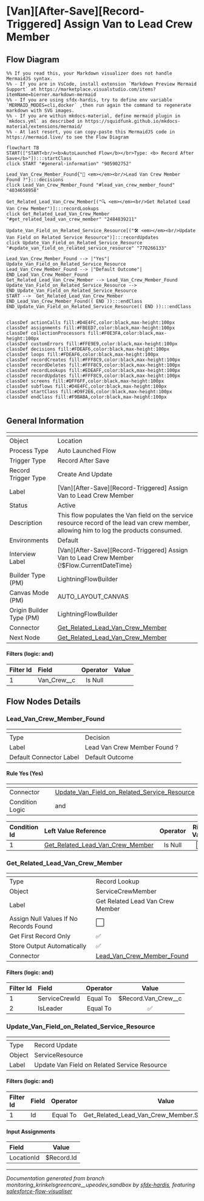 # [Van][After-Save][Record-Triggered] Assign Van to Lead Crew Member

## Flow Diagram

```mermaid
%% If you read this, your Markdown visualizer does not handle MermaidJS syntax.
%% - If you are in VsCode, install extension `Markdown Preview Mermaid Support` at https://marketplace.visualstudio.com/items?itemName=bierner.markdown-mermaid
%% - If you are using sfdx-hardis, try to define env variable `MERMAID_MODES=cli,docker` ,then run again the command to regenerate markdown with SVG images.
%% - If you are within mkdocs-material, define mermaid plugin in `mkdocs.yml` as described in https://squidfunk.github.io/mkdocs-material/extensions/mermaid/
%% - At last resort, you can copy-paste this MermaidJS code in https://mermaid.live/ to see the Flow Diagram

flowchart TB
START(["START<br/><b>AutoLaunched Flow</b></br>Type: <b> Record After Save</b>"]):::startClass
click START "#general-information" "905902752"

Lead_Van_Crew_Member_Found{"🔀 <em></em><br/>Lead Van Crew Member  Found ?"}:::decisions
click Lead_Van_Crew_Member_Found "#lead_van_crew_member_found" "4034658958"

Get_Related_Lead_Van_Crew_Member[("🔍 <em></em><br/>Get Related Lead Van Crew Member")]:::recordLookups
click Get_Related_Lead_Van_Crew_Member "#get_related_lead_van_crew_member" "2484839211"

Update_Van_Field_on_Related_Service_Resource[("🛠️ <em></em><br/>Update Van Field on Related Service Resource")]:::recordUpdates
click Update_Van_Field_on_Related_Service_Resource "#update_van_field_on_related_service_resource" "770266133"

Lead_Van_Crew_Member_Found --> |"Yes"| Update_Van_Field_on_Related_Service_Resource
Lead_Van_Crew_Member_Found --> |"Default Outcome"| END_Lead_Van_Crew_Member_Found
Get_Related_Lead_Van_Crew_Member --> Lead_Van_Crew_Member_Found
Update_Van_Field_on_Related_Service_Resource --> END_Update_Van_Field_on_Related_Service_Resource
START -->  Get_Related_Lead_Van_Crew_Member
END_Lead_Van_Crew_Member_Found(( END )):::endClass
END_Update_Van_Field_on_Related_Service_Resource(( END )):::endClass


classDef actionCalls fill:#D4E4FC,color:black,max-height:100px
classDef assignments fill:#FBEED7,color:black,max-height:100px
classDef collectionProcessors fill:#F0E3FA,color:black,max-height:100px
classDef customErrors fill:#FFE9E9,color:black,max-height:100px
classDef decisions fill:#FDEAF6,color:black,max-height:100px
classDef loops fill:#FDEAF6,color:black,max-height:100px
classDef recordCreates fill:#FFF8C9,color:black,max-height:100px
classDef recordDeletes fill:#FFF8C9,color:black,max-height:100px
classDef recordLookups fill:#EDEAFF,color:black,max-height:100px
classDef recordUpdates fill:#FFF8C9,color:black,max-height:100px
classDef screens fill:#DFF6FF,color:black,max-height:100px
classDef subflows fill:#D4E4FC,color:black,max-height:100px
classDef startClass fill:#D9F2E6,color:black,max-height:100px
classDef endClass fill:#F9BABA,color:black,max-height:100px


```

## General Information

|<!-- -->|<!-- -->|
|:---|:---|
|Object|Location|
|Process Type| Auto Launched Flow|
|Trigger Type| Record After Save|
|Record Trigger Type| Create And Update|
|Label|[Van][After-Save][Record-Triggered] Assign Van to Lead Crew Member|
|Status|Active|
|Description|This flow populates the Van field on the service resource record of the lead van crew member, allowing him to log the products consumed.|
|Environments|Default|
|Interview Label|[Van][After-Save][Record-Triggered] Assign Van to Lead Crew Member {!$Flow.CurrentDateTime}|
| Builder Type (PM)|LightningFlowBuilder|
| Canvas Mode (PM)|AUTO_LAYOUT_CANVAS|
| Origin Builder Type (PM)|LightningFlowBuilder|
|Connector|[Get_Related_Lead_Van_Crew_Member](#get_related_lead_van_crew_member)|
|Next Node|[Get_Related_Lead_Van_Crew_Member](#get_related_lead_van_crew_member)|


#### Filters (logic: **and**)

|Filter Id|Field|Operator|Value|
|:-- |:-- |:--:|:--: |
|1|Van_Crew__c| Is Null|<!-- -->|


## Flow Nodes Details

### Lead_Van_Crew_Member_Found

|<!-- -->|<!-- -->|
|:---|:---|
|Type|Decision|
|Label|Lead Van Crew Member  Found ?|
|Default Connector Label|Default Outcome|


#### Rule Yes (Yes)

|<!-- -->|<!-- -->|
|:---|:---|
|Connector|[Update_Van_Field_on_Related_Service_Resource](#update_van_field_on_related_service_resource)|
|Condition Logic|and|




|Condition Id|Left Value Reference|Operator|Right Value|
|:-- |:-- |:--:|:--: |
|1|[Get_Related_Lead_Van_Crew_Member](#get_related_lead_van_crew_member)| Is Null|⬜|




### Get_Related_Lead_Van_Crew_Member

|<!-- -->|<!-- -->|
|:---|:---|
|Type|Record Lookup|
|Object|ServiceCrewMember|
|Label|Get Related Lead Van Crew Member|
|Assign Null Values If No Records Found|⬜|
|Get First Record Only|✅|
|Store Output Automatically|✅|
|Connector|[Lead_Van_Crew_Member_Found](#lead_van_crew_member_found)|


#### Filters (logic: **and**)

|Filter Id|Field|Operator|Value|
|:-- |:-- |:--:|:--: |
|1|ServiceCrewId| Equal To|$Record.Van_Crew__c|
|2|IsLeader| Equal To|✅|




### Update_Van_Field_on_Related_Service_Resource

|<!-- -->|<!-- -->|
|:---|:---|
|Type|Record Update|
|Object|ServiceResource|
|Label|Update Van Field on Related Service Resource|


#### Filters (logic: **and**)

|Filter Id|Field|Operator|Value|
|:-- |:-- |:--:|:--: |
|1|Id| Equal To|Get_Related_Lead_Van_Crew_Member.ServiceResourceId|




#### Input Assignments

|Field|Value|
|:-- |:--: |
|LocationId|$Record.Id|








___

_Documentation generated from branch monitoring_krinkelsgreencare__upeodev_sandbox by [sfdx-hardis](https://sfdx-hardis.cloudity.com), featuring [salesforce-flow-visualiser](https://github.com/toddhalfpenny/salesforce-flow-visualiser)_
